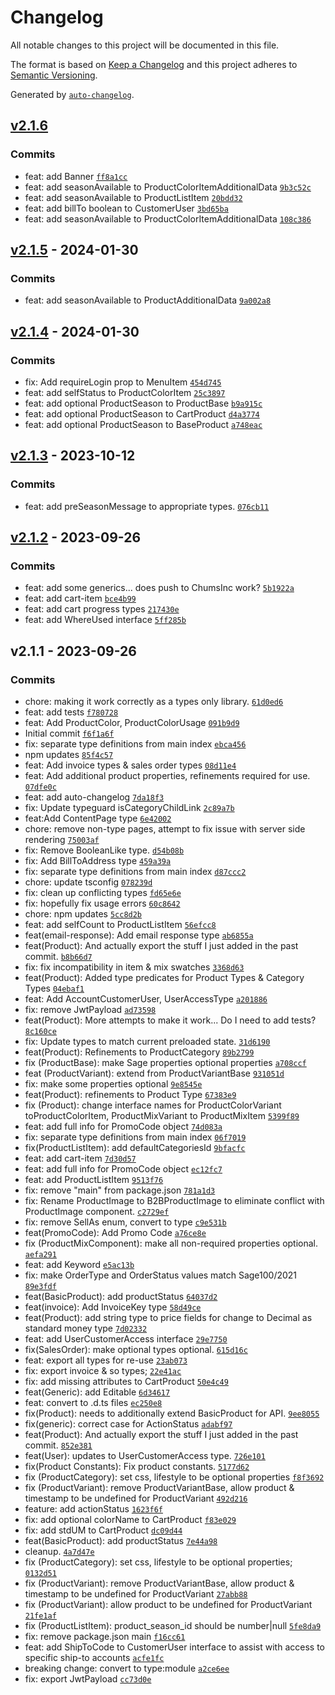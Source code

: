# Changelog

All notable changes to this project will be documented in this file.

The format is based on [Keep a Changelog](https://keepachangelog.com/en/1.0.0/)
and this project adheres to [Semantic Versioning](https://semver.org/spec/v2.0.0.html).

Generated by [`auto-changelog`](https://github.com/CookPete/auto-changelog).

## [v2.1.6](https://github.com/ChumsInc/b2b-types/compare/v2.1.5...v2.1.6)

### Commits

- feat: add Banner [`ff8a1cc`](https://github.com/ChumsInc/b2b-types/commit/ff8a1cc018eba85ee79dc375568fdb7d3128ecec)
- feat: add seasonAvailable to ProductColorItemAdditionalData [`9b3c52c`](https://github.com/ChumsInc/b2b-types/commit/9b3c52caef7a447533b1e0ca1b6692a8c15f9161)
- feat: add seasonAvailable to ProductListItem [`20bdd32`](https://github.com/ChumsInc/b2b-types/commit/20bdd3208ea620ac94357622e9a8517f9f52d48d)
- feat: add billTo boolean to CustomerUser [`3bd65ba`](https://github.com/ChumsInc/b2b-types/commit/3bd65ba6470147501217c5af2d8dd901c02928aa)
- feat: add seasonAvailable to ProductColorItemAdditionalData [`108c386`](https://github.com/ChumsInc/b2b-types/commit/108c3863b16325446d695c1dd8e1c1b09ca77f13)

## [v2.1.5](https://github.com/ChumsInc/b2b-types/compare/v2.1.4...v2.1.5) - 2024-01-30

### Commits

- feat: add seasonAvailable to ProductAdditionalData [`9a002a8`](https://github.com/ChumsInc/b2b-types/commit/9a002a84af2cef84a3e95134af3659a283dd48e7)

## [v2.1.4](https://github.com/ChumsInc/b2b-types/compare/v2.1.3...v2.1.4) - 2024-01-30

### Commits

- fix: Add requireLogin prop to MenuItem [`454d745`](https://github.com/ChumsInc/b2b-types/commit/454d74534c018a73a4f545c8b9a8a9110e7157dc)
- feat: add selfStatus to ProductColorItem [`25c3897`](https://github.com/ChumsInc/b2b-types/commit/25c3897f4adee487128539eb02f1029584d6e194)
- feat: add optional ProductSeason to ProductBase [`b9a915c`](https://github.com/ChumsInc/b2b-types/commit/b9a915c6b1fa48ce8cf37653eebe8d2229122bab)
- feat: add optional ProductSeason to CartProduct [`d4a3774`](https://github.com/ChumsInc/b2b-types/commit/d4a377413fbf78e7c2b864084ed6611de2c839d2)
- feat: add optional ProductSeason to BaseProduct [`a748eac`](https://github.com/ChumsInc/b2b-types/commit/a748eac52c6f4459d0ed2d382a2c92a94dbe2c6d)

## [v2.1.3](https://github.com/ChumsInc/b2b-types/compare/v2.1.2...v2.1.3) - 2023-10-12

### Commits

- feat: add preSeasonMessage to appropriate types. [`076cb11`](https://github.com/ChumsInc/b2b-types/commit/076cb1166a2c09dfb121fd8a0905ced88a59d05d)

## [v2.1.2](https://github.com/ChumsInc/b2b-types/compare/v2.1.1...v2.1.2) - 2023-09-26

### Commits

- feat: add some generics... does push to ChumsInc work? [`5b1922a`](https://github.com/ChumsInc/b2b-types/commit/5b1922a29e25a8b32083c0d215de048afb712319)
- feat: add cart-item [`bce4b99`](https://github.com/ChumsInc/b2b-types/commit/bce4b994831e7c7e8be9153e5ef3d0daf2aafa9c)
- feat: add cart progress types [`217430e`](https://github.com/ChumsInc/b2b-types/commit/217430ee884928a57780cd5701ccb24465dea1f9)
- feat: add WhereUsed interface [`5ff285b`](https://github.com/ChumsInc/b2b-types/commit/5ff285b81981ce2d019869e4bc0c1fcdce341c0c)

## v2.1.1 - 2023-09-26

### Commits

- chore: making it work correctly as a types only library. [`61d0ed6`](https://github.com/ChumsInc/b2b-types/commit/61d0ed6fb2028aa10b2b7f32c937e9868ff05e80)
- feat: add tests [`f780728`](https://github.com/ChumsInc/b2b-types/commit/f780728cff4cdfb68d44ef7fad883a4ec8f8ae00)
- feat: Add ProductColor, ProductColorUsage [`091b9d9`](https://github.com/ChumsInc/b2b-types/commit/091b9d91fd334fbc6b28e495e58f577458829be3)
- Initial commit [`f6f1a6f`](https://github.com/ChumsInc/b2b-types/commit/f6f1a6f51eaa13faf5f03cb68d74fabc37bbfacf)
- fix: separate type definitions from main index [`ebca456`](https://github.com/ChumsInc/b2b-types/commit/ebca456c20e619693f779d07e987090f6be3715e)
- npm updates [`85f4c57`](https://github.com/ChumsInc/b2b-types/commit/85f4c57daeb53e066082482f03ff4f4a9adc73d7)
- feat: Add invoice types & sales order types [`08d11e4`](https://github.com/ChumsInc/b2b-types/commit/08d11e4dc47bb05f395c8e3a6c7fffeb4883080a)
- feat: Add additional product properties, refinements required for use. [`07dfe0c`](https://github.com/ChumsInc/b2b-types/commit/07dfe0c95e161ef37b739a4eb1d0dac6fbb1e3bb)
- feat: add auto-changelog [`7da18f3`](https://github.com/ChumsInc/b2b-types/commit/7da18f35a3bb22a1107f1ccb7b06f6d015a0818c)
- fix: Update typeguard isCategoryChildLink [`2c89a7b`](https://github.com/ChumsInc/b2b-types/commit/2c89a7b6165dd12bc810f96f254d3a044484d04d)
- feat:Add ContentPage type [`6e42002`](https://github.com/ChumsInc/b2b-types/commit/6e42002b041ae68e8cb6bb6a5a9047d033de810c)
- chore: remove non-type pages, attempt to fix issue with server side rendering [`75003af`](https://github.com/ChumsInc/b2b-types/commit/75003af2935a88ea7153ae40fd5f273ebec46793)
- fix: Remove BooleanLike type. [`d54b08b`](https://github.com/ChumsInc/b2b-types/commit/d54b08be85ef848df9cb22db816e2c3a8fc007d9)
- fix: Add BillToAddress type [`459a39a`](https://github.com/ChumsInc/b2b-types/commit/459a39ae09b830228d411ed0bcc0d5af178a9962)
- fix: separate type definitions from main index [`d87ccc2`](https://github.com/ChumsInc/b2b-types/commit/d87ccc23ce09011949e59468b390360e13f87549)
- chore: update tsconfig [`078239d`](https://github.com/ChumsInc/b2b-types/commit/078239d741b165868245c7e2f760fc764f16a203)
- fix: clean up conflicting types [`fd65e6e`](https://github.com/ChumsInc/b2b-types/commit/fd65e6e74931cfb16f67f17a12ab02377a496cbd)
- fix: hopefully fix usage errors [`60c8642`](https://github.com/ChumsInc/b2b-types/commit/60c8642a58230c1cdb53ee6e70a752d16ae96050)
- chore: npm updates [`5cc8d2b`](https://github.com/ChumsInc/b2b-types/commit/5cc8d2b0bac3a2915ab49c6ac1e80e473be149a3)
- feat: add selfCount to ProductListItem [`56efcc8`](https://github.com/ChumsInc/b2b-types/commit/56efcc87f63046529931687316a00c0db1ae02a2)
- feat(email-response): Add email response type [`ab6855a`](https://github.com/ChumsInc/b2b-types/commit/ab6855aa6dc9fa3b17f784b66e121f9d406cb17e)
- feat(Product): And actually export the stuff I just added in the past commit. [`b8b66d7`](https://github.com/ChumsInc/b2b-types/commit/b8b66d71b1bfafb7021e3b3fde190eca495abcc0)
- fix: fix incompatibility in item & mix swatches [`3368d63`](https://github.com/ChumsInc/b2b-types/commit/3368d63b51c2109ddaaf7905bb878e8ac3b83a7d)
- feat(Product): Added type predicates for Product Types & Category Types [`04ebaf1`](https://github.com/ChumsInc/b2b-types/commit/04ebaf1f8c3c77a6d71e4e3d6e01f367a84c2e56)
- feat: Add AccountCustomerUser, UserAccessType [`a201886`](https://github.com/ChumsInc/b2b-types/commit/a201886ff7e1c6dff4267d6d181ab1ca844c1378)
- fix: remove JwtPayload [`ad73598`](https://github.com/ChumsInc/b2b-types/commit/ad73598a44f62affa32741a7f73658bee2f800fe)
- feat(Product): More attempts to make it work... Do I need to add tests? [`8c160ce`](https://github.com/ChumsInc/b2b-types/commit/8c160ce2385118d993ea4aafe312d667dd62bbc1)
- fix: Update types to match current preloaded state. [`31d6190`](https://github.com/ChumsInc/b2b-types/commit/31d6190e9b28ba3bfdaa1bf4be9febd69229051c)
- feat(Product): Refinements to ProductCategory [`89b2799`](https://github.com/ChumsInc/b2b-types/commit/89b27999f994c1841e777b79ac9901c852dc6066)
- fix (ProductBase): make Sage properties optional properties [`a708ccf`](https://github.com/ChumsInc/b2b-types/commit/a708ccf8a557843cafa9952f734881492d4f96f3)
- feat (ProductVariant): extend from ProductVariantBase [`931051d`](https://github.com/ChumsInc/b2b-types/commit/931051d31e5f5c8ac9867e2eef497accc91d45b8)
- fix: make some properties optional [`9e8545e`](https://github.com/ChumsInc/b2b-types/commit/9e8545eee98ee9ba99be31557826875890645346)
- feat(Product): refinements to Product Type [`67383e9`](https://github.com/ChumsInc/b2b-types/commit/67383e9aefff7973bb254ad7326fb219a24194a0)
- fix (Product): change interface names for ProductColorVariant toProductColorItem, ProductMixVariant to ProductMixItem [`5399f89`](https://github.com/ChumsInc/b2b-types/commit/5399f89cc4e07f7c8c25a3b4940520623aa20cbc)
- feat: add full info for PromoCode object [`74d083a`](https://github.com/ChumsInc/b2b-types/commit/74d083a6f7fb93e4a6fb648cc199f2bea6380876)
- fix: separate type definitions from main index [`06f7019`](https://github.com/ChumsInc/b2b-types/commit/06f70198706f738a57ebd27623178b6696579926)
- fix(ProductListItem): add defaultCategoriesId [`9bfacfc`](https://github.com/ChumsInc/b2b-types/commit/9bfacfcc1dbf70986a3ea4ff789d38c2f47297b6)
- feat: add cart-item [`7d30d57`](https://github.com/ChumsInc/b2b-types/commit/7d30d571c4a856d88ca053b79a0329c14b514e17)
- feat: add full info for PromoCode object [`ec12fc7`](https://github.com/ChumsInc/b2b-types/commit/ec12fc7daf72c22d31b488255aa7e507aeabacc6)
- feat: add ProductListItem [`9513f76`](https://github.com/ChumsInc/b2b-types/commit/9513f76457ba628144cff58ed1e56dccfa3b16cc)
- fix: remove "main" from package.json [`781a1d3`](https://github.com/ChumsInc/b2b-types/commit/781a1d3eab960c42121ee5a7e64a1d1d74d7b71a)
- fix: Rename ProductImage to B2BProductImage to eliminate conflict with ProductImage component. [`c2729ef`](https://github.com/ChumsInc/b2b-types/commit/c2729ef5d1fc9dabc535a9e9b4b1962357abc3de)
- fix: remove SellAs enum, convert to type [`c9e531b`](https://github.com/ChumsInc/b2b-types/commit/c9e531be09b08c9218e1d7f9c647d3bec8194400)
- feat(PromoCode): Add Promo Code [`a76ce8e`](https://github.com/ChumsInc/b2b-types/commit/a76ce8eee3fd4109b86f4f430c304105904c6674)
- fix (ProductMixComponent): make all non-required properties optional. [`aefa291`](https://github.com/ChumsInc/b2b-types/commit/aefa29154849485b3bb4a905e229ffec39f7e274)
- feat: add Keyword [`e5ac13b`](https://github.com/ChumsInc/b2b-types/commit/e5ac13bf7db5404fda0f13c537f7db8b9f781263)
- fix: make OrderType and OrderStatus values match Sage100/2021 [`89e3fdf`](https://github.com/ChumsInc/b2b-types/commit/89e3fdf0e9305e3c8efbf6116fc112a6dde24c73)
- feat(BasicProduct): add productStatus [`64037d2`](https://github.com/ChumsInc/b2b-types/commit/64037d2877c82db27ba3eaf67371d3b1c2e0fd2a)
- feat(invoice): Add InvoiceKey type [`58d49ce`](https://github.com/ChumsInc/b2b-types/commit/58d49ce4d41216ffdcef876a0b45fac2ad03832c)
- feat(Product): add string type to price fields for change to Decimal as standard money type [`7d02332`](https://github.com/ChumsInc/b2b-types/commit/7d02332111017e5f9520136c21243e76fe094e66)
- feat: add UserCustomerAccess interface [`29e7750`](https://github.com/ChumsInc/b2b-types/commit/29e7750f55c1925aacb0f75f8924a3e0f6ca52b1)
- fix(SalesOrder): make optional types optional. [`615d16c`](https://github.com/ChumsInc/b2b-types/commit/615d16cca377f5d5274c8a8733b24257ff7c0949)
- feat: export all types for re-use [`23ab073`](https://github.com/ChumsInc/b2b-types/commit/23ab073f057928f53d52a9ddb0567d2e8541d899)
- fix: export invoice & so types; [`22e41ac`](https://github.com/ChumsInc/b2b-types/commit/22e41ac7972b33f0264c110b10a8776f12bc85d4)
- fix: add missing attributes to CartProduct [`50e4c49`](https://github.com/ChumsInc/b2b-types/commit/50e4c49f073cdb5957dfbef668ae86e57a0f11b3)
- feat(Generic): add Editable [`6d34617`](https://github.com/ChumsInc/b2b-types/commit/6d3461750f9802035daf5d45418340f52f398753)
- feat: convert to .d.ts files [`ec250e8`](https://github.com/ChumsInc/b2b-types/commit/ec250e8f996106787179d88e97919af6da657d93)
- fix(Product): needs to additionally extend BasicProduct for API. [`9ee8055`](https://github.com/ChumsInc/b2b-types/commit/9ee8055386e641f442c81d3207336d9423719d85)
- fix(generic): correct case for  ActionStatus [`adabf97`](https://github.com/ChumsInc/b2b-types/commit/adabf970f0ec9ef268252a75bdf89ac06a9c5520)
- feat(Product): And actually export the stuff I just added in the past commit. [`852e381`](https://github.com/ChumsInc/b2b-types/commit/852e381b195e66daa99b107cc0425f560998633c)
- feat(User): updates to UserCustomerAccess type. [`726e101`](https://github.com/ChumsInc/b2b-types/commit/726e1012bf39cb2fb6c7160cbf30525ba0fd4ddc)
- fix(Product Constants): Fix product constants. [`5177d62`](https://github.com/ChumsInc/b2b-types/commit/5177d62ce0000166a4c4e837f510f4854b4be428)
- fix (ProductCategory): set css, lifestyle to be optional properties [`f8f3692`](https://github.com/ChumsInc/b2b-types/commit/f8f3692e67b343cd5223870cfac0997396c7b3a1)
- fix (ProductVariant): remove ProductVariantBase, allow product & timestamp to be undefined for ProductVariant [`492d216`](https://github.com/ChumsInc/b2b-types/commit/492d216850e1804b9fb04f16e62754e35988a713)
- feature: add actionStatus [`1623f6f`](https://github.com/ChumsInc/b2b-types/commit/1623f6fffdf52e44e9da481bda2f4a8d04fea9b9)
- fix: add optional colorName to CartProduct [`f83e029`](https://github.com/ChumsInc/b2b-types/commit/f83e02996519e58afa2aef05a9185c2eba73c306)
- fix: add stdUM to CartProduct [`dc09d44`](https://github.com/ChumsInc/b2b-types/commit/dc09d44ca0f2b7afaea12dcca7c588e36be24e2b)
- feat(BasicProduct): add productStatus [`7e44a98`](https://github.com/ChumsInc/b2b-types/commit/7e44a9899753f23569c1b41589f58fa408463dad)
- cleanup. [`4a7d47e`](https://github.com/ChumsInc/b2b-types/commit/4a7d47e62ded81ee9db8906ba1f733340359f596)
- fix (ProductCategory): set css, lifestyle to be optional properties; [`0132d51`](https://github.com/ChumsInc/b2b-types/commit/0132d510d19ab7a6b4bcfee92343892c0bc2f3d8)
- fix (ProductVariant): remove ProductVariantBase, allow product & timestamp to be undefined for ProductVariant [`27abb88`](https://github.com/ChumsInc/b2b-types/commit/27abb887e235c2ecf75f12bc58d41a24eba9ebbb)
- fix (ProductVariant): allow product to be undefined for ProductVariant [`21fe1af`](https://github.com/ChumsInc/b2b-types/commit/21fe1afcd85e19de4271d9e850c1479f01162f13)
- fix (ProductListItem): product_season_id should be number|null [`5fe8da9`](https://github.com/ChumsInc/b2b-types/commit/5fe8da9a620ea5278a71944bccff640334a0dbc0)
- fix: remove package.json main [`f16cc61`](https://github.com/ChumsInc/b2b-types/commit/f16cc610955759e8d6520eecf7ffd20924540de8)
- feat: add ShipToCode to CustomerUser interface to assist with access to specific ship-to accounts [`acfe1fc`](https://github.com/ChumsInc/b2b-types/commit/acfe1fc643252bd13bd1a46034bea1c5c06519d1)
- breaking change: convert to type:module [`a2ce6ee`](https://github.com/ChumsInc/b2b-types/commit/a2ce6eed76e72f66367cd74be29799ba8062e6a1)
- fix: export JwtPayload [`cc73d0e`](https://github.com/ChumsInc/b2b-types/commit/cc73d0ea4ecff81089b8dec90ee91c47948fcd19)
